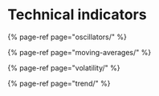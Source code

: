 # Technical indicators

{% page-ref page="oscillators/" %}

{% page-ref page="moving-averages/" %}

{% page-ref page="volatility/" %}

{% page-ref page="trend/" %}

